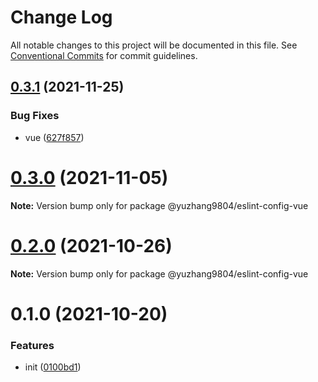 # Change Log

All notable changes to this project will be documented in this file.
See [Conventional Commits](https://conventionalcommits.org) for commit guidelines.

## [0.3.1](https://github.com/yuzhang9804/eslint-config/compare/v0.3.0...v0.3.1) (2021-11-25)


### Bug Fixes

* vue ([627f857](https://github.com/yuzhang9804/eslint-config/commit/627f8577798e7883ea5476a797cfd0f4fb050f44))





# [0.3.0](https://github.com/yuzhang9804/eslint-config/compare/v0.2.3...v0.3.0) (2021-11-05)

**Note:** Version bump only for package @yuzhang9804/eslint-config-vue





# [0.2.0](https://github.com/yuzhang9804/eslint-config/compare/v0.1.2...v0.2.0) (2021-10-26)

**Note:** Version bump only for package @yuzhang9804/eslint-config-vue





# 0.1.0 (2021-10-20)


### Features

* init ([0100bd1](https://github.com/yuzhang9804/eslint-config/commit/0100bd12d58392ff95bb2f4b668cefd46600b6c4))
